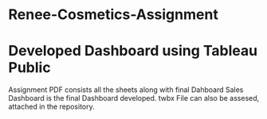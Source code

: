 # Renee-Cosmetics-Assignment
# Developed Dashboard using Tableau Public
Assignment PDF consists all the sheets along with final Dahboard
Sales Dashboard is the final Dashboard developed.
twbx File can also be assesed, attached in the repository.
